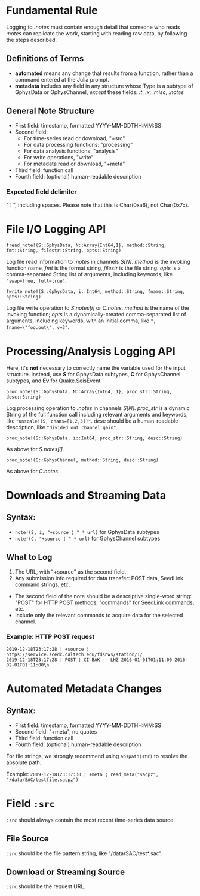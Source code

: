 # Fundamental Rule
Logging to *:notes* must contain enough detail that someone who reads *:notes* can replicate the work, starting with reading raw data, by following the steps described.

## **Definitions of Terms**
* **automated** means any change that results from a function, rather than a command entered at the Julia prompt.
* **metadata** includes any field in any structure whose Type is a subtype of GphysData or GphysChannel, *except* these fields: *:t*, *:x*, *:misc*, *:notes*

## General Note Structure
* First field: timestamp, formatted YYYY-MM-DDTHH:MM:SS
* Second field:
  - For time-series read or download, "+src"
  - For data processing functions: "processing"
  - For data analysis functions: "analysis"
  - For write operations, "write"
  - For metadata read or download, "+meta"
* Third field: function call
* Fourth field: (optional) human-readable description

### Expected field delimiter
" ¦ ", including spaces. Please note that this is Char(0xa6), not Char(0x7c).

# File I/O Logging API
`fread_note!(S::GphysData, N::Array{Int64,1}, method::String, fmt::String, filestr::String, opts::String)`

Log file read information to *:notes* in channels *S[N]*. *method* is the invoking function name, *fmt* is the format string, *filestr* is the file string. *opts* is a comma-separated String list of arguments, including keywords, like `"swap=true, full=true"`.

`fwrite_note!(S::GphysData, i::Int64, method::String, fname::String, opts::String)`

Log file write operation to *S.notes[i]* or *C.notes*. *method* is the name of the invoking function; *opts* is a dynamically-created comma-separated list of arguments, including keywords, with an initial comma, like `", fname=\"foo.out\", v=3"`.

# Processing/Analysis Logging API
Here, it's **not** necessary to correctly name the variable used for the input structure. Instead, use **S** for GphysData subtypes, **C** for GphysChannel subtypes, and **Ev** for Quake.SeisEvent.

`proc_note!(S::GphysData, N::Array{Int64, 1}, proc_str::String, desc::String)`

Log processing operation to *:notes* in channels *S[N]*. *proc_str* is a dynamic String of the full function call including relevant arguments and keywords, like `"unscale!(S, chans=[1,2,3])"`. *desc* should be a human-readable description, like `"divided out channel gain"`.

`proc_note!(S::GphysData, i::Int64, proc_str::String, desc::String)`

As above for *S.notes[i]*.

`proc_note!(C::GphysChannel, method::String, desc::String)`

As above for *C.notes*.

# Downloads and Streaming Data
## Syntax:
* `note!(S, i, "+source ¦ " * url)` for GphysData subtypes
* `note!(C, "+source ¦ " * url)` for GphysChannel subtypes

## What to Log
1. The URL, with "+source" as the second field.
2. Any submission info required for data transfer: POST data, SeedLink command strings, etc.
* The second field of the note should be a descriptive single-word string: "POST" for HTTP POST methods, "commands" for SeedLink commands, etc.
* Include only the relevant commands to acquire data for the selected channel.

### Example: HTTP POST request
```
2019-12-18T23:17:28 ¦ +source ¦ https://service.scedc.caltech.edu/fdsnws/station/1/
2019-12-18T23:17:28 ¦ POST ¦ CI BAK -- LHZ 2016-01-01T01:11:00 2016-02-01T01:11:00\n
```
# Automated Metadata Changes
## Syntax:
* First field: timestamp, formatted YYYY-MM-DDTHH:MM:SS
* Second field: "+meta", no quotes
* Third field: function call
* Fourth field: (optional) human-readable description

For file strings, we strongly recommend using `abspath(str)` to resolve the absolute path.

Example: `2019-12-18T23:17:30 ¦ +meta ¦ read_meta("sacpz", "/data/SAC/testfile.sacpz")`

# Field `:src`
`:src` should always contain the most recent time-series data source.

## File Source
`:src` should be the file pattern string, like "/data/SAC/test*.sac".

## Download or Streaming Source
`:src` should be the request URL.
